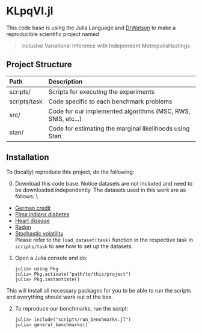 
# KLpqVI.jl

This code base is using the Julia Language and [DrWatson](https://juliadynamics.github.io/DrWatson.jl/stable/)
to make a reproducible scientific project named
>  Inclusive Variational Inference with Independent Metropolis­Hastings

## Project Structure
| Path  | Description  |
|:--|:--|
| scripts/ | Scripts for executing the experiments  |
| scripts/task | Code specific to each benchmark problems  |
| src/ | Code for our implemented algorithms (MSC, RWS, SNIS, etc...) |
| stan/ | Code for estimating the marginal likelihoods using Stan |


## Installation
To (locally) reproduce this project, do the following:

0. Download this code base. Notice datasets are not included and need to be downloaded independently.
The datasets used in this work are as follows: \
* [German credit](https://archive.ics.uci.edu/ml/datasets/statlog+(german+credit+data))
* [Pima indians diabetes](https://www.kaggle.com/uciml/pima-indians-diabetes-database)
* [Heart disease](https://archive.ics.uci.edu/ml/datasets/heart+disease)
* [Radon](https://github.com/stan-dev/example-models/blob/master/ARM/Ch.19/radon.data.R)
* [Stochastic volatility](https://github.com/TuringLang/TuringExamples/blob/master/benchmarks/sto_volatility/data.csv) \
Please refer to the `load_dataset(task)` function in the respective task in `scripts/task` to see how to set up the datasets.

1. Open a Julia console and do:
   ```
   julia> using Pkg
   julia> Pkg.activate("path/to/this/project")
   julia> Pkg.instantiate()
   ```
This will install all necessary packages for you to be able to run the scripts and
everything should work out of the box.

2. To reproduce our benchmarks, run the script:
   ```
   julia> include("scripts/run_benchmarks.jl")
   julia> general_benchmarks()
   ```
